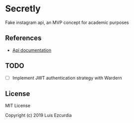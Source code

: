 # Secretly

Fake instagram api, an MVP concept for academic purposes

## References
- [Api documentation](https://secretly.docs.stoplight.io)

## TODO

- [ ] Implement JWT authentication strategy with Wardern

## License

MIT License

Copyright (c) 2019 Luis Ezcurdia
